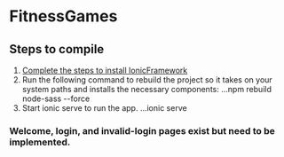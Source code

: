 # FitnessGames

## Steps to compile
1. [Complete the steps to install IonicFramework](https://ionicframework.com/docs/intro/installation/)
2. Run the following command to rebuild the project so it takes on your system paths and installs the necessary components:
...npm rebuild node-sass --force
3. Start ionic serve to run the app.
...ionic serve

### Welcome, login, and invalid-login pages exist but need to be implemented.
